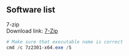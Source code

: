 ## Software list
7-zip <br />
Download link: [7-Zip](https://7-zip.org/download.html) <br />

```powershell
# Make sure that executable name is correct
cmd /c 7z2301-x64.exe /S
```
